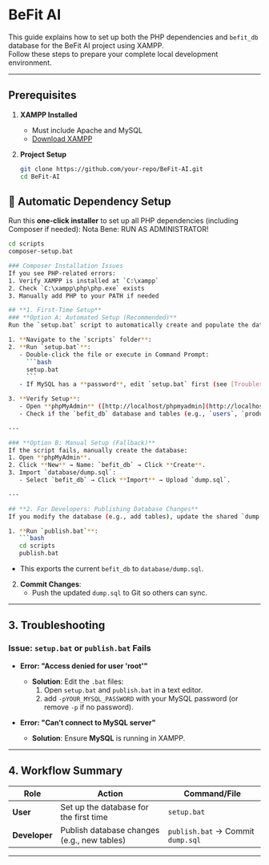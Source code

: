 # **BeFit AI**

This guide explains how to set up both the PHP dependencies and `befit_db` database for the BeFit AI project using XAMPP.  
Follow these steps to prepare your complete local development environment.

---

## **Prerequisites**
1. **XAMPP Installed**  
   - Must include Apache and MySQL  
   - [Download XAMPP](https://www.apachefriends.org/download.html)  

2. **Project Setup**  
   ```bash
   git clone https://github.com/your-repo/BeFit-AI.git
   cd BeFit-AI

## 🚀 Automatic Dependency Setup

Run this **one-click installer** to set up all PHP dependencies (including Composer if needed):
Nota Bene: RUN AS ADMINISTRATOR!
```bash
cd scripts
composer-setup.bat

### Composer Installation Issues
If you see PHP-related errors:
1. Verify XAMPP is installed at `C:\xampp`
2. Check `C:\xampp\php\php.exe` exists
3. Manually add PHP to your PATH if needed

## **1. First-Time Setup**  
### **Option A: Automated Setup (Recommended)**  
Run the `setup.bat` script to automatically create and populate the database:  

1. **Navigate to the `scripts` folder**:  
2. **Run `setup.bat`**:  
   - Double-click the file or execute in Command Prompt:  
     ```bash
     setup.bat
     ```
   - If MySQL has a **password**, edit `setup.bat` first (see [Troubleshooting](#troubleshooting)).  

3. **Verify Setup**:  
   - Open **phpMyAdmin** ([http://localhost/phpmyadmin](http://localhost/phpmyadmin)).  
   - Check if the `befit_db` database and tables (e.g., `users`, `products`) exist.  

---

### **Option B: Manual Setup (Fallback)**  
If the script fails, manually create the database:  
1. Open **phpMyAdmin**.  
2. Click **New** → Name: `befit_db` → Click **Create**.  
3. Import `database/dump.sql`:  
   - Select `befit_db` → Click **Import** → Upload `dump.sql`.  

---

## **2. For Developers: Publishing Database Changes**  
If you modify the database (e.g., add tables), update the shared `dump.sql` for others:  

1. **Run `publish.bat`**:  
   ```bash
   cd scripts
   publish.bat
   ```
   - This exports the current `befit_db` to `database/dump.sql`.  

2. **Commit Changes**:  
   - Push the updated `dump.sql` to Git so others can sync.  

---

## **3. Troubleshooting**  
### **Issue: `setup.bat` or `publish.bat` Fails**  
- **Error: "Access denied for user 'root'"**  
  - **Solution**: Edit the `.bat` files:  
    1. Open `setup.bat` and `publish.bat` in a text editor.  
    2. add `-pYOUR_MYSQL_PASSWORD` with your MySQL password (or remove `-p` if no password).  

- **Error: "Can’t connect to MySQL server"**  
  - **Solution**: Ensure **MySQL** is running in XAMPP.  

---

## **4. Workflow Summary**  
| Role          | Action                                                                 | Command/File               |  
|---------------|-----------------------------------------------------------------------|----------------------------|  
| **User**      | Set up the database for the first time                                | `setup.bat`                |  
| **Developer** | Publish database changes (e.g., new tables)                          | `publish.bat` → Commit `dump.sql` |  

---